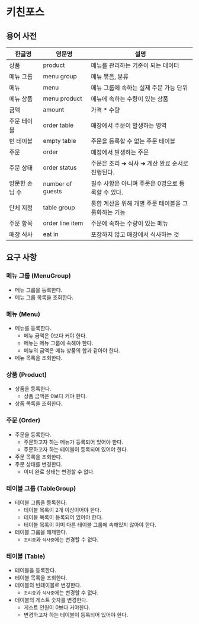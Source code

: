 # 키친포스

## 용어 사전

| 한글명 | 영문명 | 설명 |
| --- | --- | --- |
| 상품 | product | 메뉴를 관리하는 기준이 되는 데이터 |
| 메뉴 그룹 | menu group | 메뉴 묶음, 분류 |
| 메뉴 | menu | 메뉴 그룹에 속하는 실제 주문 가능 단위 |
| 메뉴 상품 | menu product | 메뉴에 속하는 수량이 있는 상품 |
| 금액 | amount | 가격 * 수량 |
| 주문 테이블 | order table | 매장에서 주문이 발생하는 영역 |
| 빈 테이블 | empty table | 주문을 등록할 수 없는 주문 테이블 |
| 주문 | order | 매장에서 발생하는 주문 |
| 주문 상태 | order status | 주문은 조리 ➜ 식사 ➜ 계산 완료 순서로 진행된다. |
| 방문한 손님 수 | number of guests | 필수 사항은 아니며 주문은 0명으로 등록할 수 있다. |
| 단체 지정 | table group | 통합 계산을 위해 개별 주문 테이블을 그룹화하는 기능 |
| 주문 항목 | order line item | 주문에 속하는 수량이 있는 메뉴 |
| 매장 식사 | eat in | 포장하지 않고 매장에서 식사하는 것 |

## 요구 사항

### 메뉴 그룹 (MenuGroup)
* 메뉴 그룹을 등록한다.
* 메뉴 그룹 목록을 조회한다.

### 메뉴 (Menu)
* 메뉴를 등록한다.
    * 메뉴 금액은 0보다 커야 한다.
    * 메뉴는 메뉴 그룹에 속해야 한다.
    * 메뉴의 금액은 메뉴 상품의 합과 같아야 한다.
* 메뉴 목록을 조회한다.

### 상품 (Product)
* 상품을 등록한다.
    * 상품 금액은 0보다 커야 한다.
* 상품 목록을 조회한다.

### 주문 (Order)
* 주문을 등록한다.
    * 주문하고자 하는 메뉴가 등록되어 있어야 한다.
    * 주문하고자 하는 테이블이 등록되어 있어야 한다.
* 주문 목록을 조회한다.
* 주문 상태를 변경한다.
    * 이미 완료 상태는 변경할 수 없다.
    
### 테이블 그룹 (TableGroup)
* 테이블 그룹을 등록한다.
    * 테이블 목록이 2개 이상이어야 한다.
    * 테이블 목록이 등록되어 있어야 한다.
    * 테이블 목록이 이미 다른 테이블 그룹에 속해있지 않아야 한다.
* 테이블 그룹을 해제한다.
    * `조리중`과 `식사중`에는 변경할 수 없다.

### 테이블 (Table)
* 테이블을 등록한다.
* 테이블 목록을 조회한다.
* 테이블의 빈테이블로 변경한다.
    * `조리중`과 `식사중`에는 변경할 수 없다.
* 테이블의 게스트 숫자를 변경한다.
    * 게스트 인원이 0보다 커야한다.
    * 변경하고자 하는 테이블이 등록되어 있어야 한다. 
